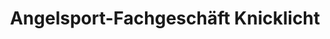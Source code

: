 ---
title: "Angelsport-Fachgeschäft Knicklicht"
url: /berlin/angelsport-fachgeschaeft-knicklicht/
shop: Angeln
---
